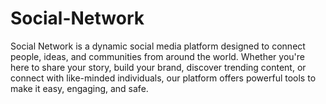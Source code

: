 # Social-Network
Social Network is a dynamic social media platform designed to connect people, ideas, and communities from around the world. Whether you're here to share your story, build your brand, discover trending content, or connect with like-minded individuals, our platform offers powerful tools to make it easy, engaging, and safe.  
